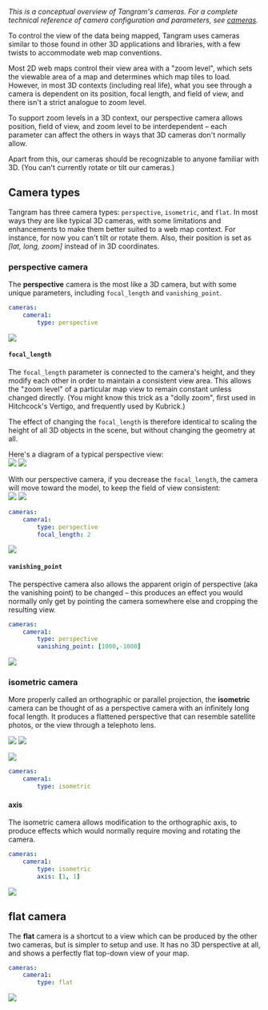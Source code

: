 *This is a conceptual overview of Tangram's cameras. For a complete technical reference of camera configuration and parameters, see [cameras](cameras.md).*

To control the view of the data being mapped, Tangram uses cameras similar to those found in other 3D applications and libraries, with a few twists to accommodate web map conventions.

Most 2D web maps control their view area with a "zoom level", which sets the viewable area of a map and determines which map tiles to load. However, in most 3D contexts (including real life), what you see through a camera is dependent on its position, focal length, and field of view, and there isn't a strict analogue to zoom level.

To support zoom levels in a 3D context, our perspective camera allows position, field of view, and zoom level to be interdependent – each parameter can affect the others in ways that 3D cameras don't normally allow.

Apart from this, our cameras should be recognizable to anyone familiar with 3D. (You can't currently rotate or tilt our cameras.)

## Camera types

Tangram has three camera types: `perspective`, `isometric`, and `flat`. In most ways they are like typical 3D cameras, with some limitations and enhancements to make them better suited to a web map context. For instance, for now you can't tilt or rotate them. Also, their position is set as _[lat, long, zoom]_ instead of in 3D coordinates.

### perspective camera
The **perspective** camera is the most like a 3D camera, but with some unique parameters, including `focal_length` and `vanishing_point`.

```yaml
cameras:
    camera1:
        type: perspective
```

[ ![](images/perspective.png) ](http://tangrams.github.io/tangram-docs/?cameras/perspective.yaml)

#### `focal_length`
The `focal_length` parameter is connected to the camera's height, and they modify each other in order to maintain a consistent view area. This allows the "zoom level" of a particular map view to remain constant unless changed directly. (You might know this trick as a "dolly zoom", first used in Hitchcock's Vertigo, and frequently used by Kubrick.)

The effect of changing the `focal_length` is therefore identical to scaling the height of all 3D objects in the scene, but without changing the geometry at all.

Here's a diagram of a typical perspective view:  
![](images/perspective.jpg)
![](images/perspective-view.jpg)

With our perspective camera, if you decrease the `focal_length`, the camera will move toward the model, to keep the field of view consistent:  
![](images/zoom.jpg)
![](images/zoom-view.jpg)

```yaml
cameras:
    camera1:
        type: perspective
        focal_length: 2
```

[ ![](images/focal_length.png) ](http://tangrams.github.io/tangram-docs/?cameras/focal_length.yaml)

#### `vanishing_point`
The perspective camera also allows the apparent origin of perspective (aka the vanishing point) to be changed – this produces an effect you would normally only get by pointing the camera somewhere else and cropping the resulting view.

```yaml
cameras:
    camera1:
        type: perspective
        vanishing_point: [1000,-1000]
```

[ ![](images/vanishing_point.png) ](http://tangrams.github.io/tangram-docs/?cameras/vanishing_point.yaml)

### isometric camera

More properly called an orthographic or parallel projection, the **isometric** camera can be thought of as a perspective camera with an infinitely long focal length. It produces a flattened perspective that can resemble satellite photos, or the view through a telephoto lens.

![](images/isometric.jpg)
![](images/isometric-view.jpg)

[ ![](images/isometric.png) ](http://tangrams.github.io/tangram-docs/?cameras/isometric.yaml)

```yaml
cameras:
    camera1:
        type: isometric
```
#### axis

The isometric camera allows modification to the orthographic axis, to produce effects which would normally require moving and rotating the camera.

```yaml
cameras:
    camera1:
        type: isometric
        axis: [1, 1]
```

[ ![](images/axis.png) ](http://tangrams.github.io/tangram-docs/?cameras/axis.yaml)

## flat camera

The **flat** camera is a shortcut to a view which can be produced by the other two cameras, but is simpler to setup and use. It has no 3D perspective at all, and shows a perfectly flat top-down view of your map.

```yaml
cameras:
    camera1:
        type: flat
```
[ ![](images/flat.png) ](http://tangrams.github.io/tangram-docs/?cameras/flat.yaml)

